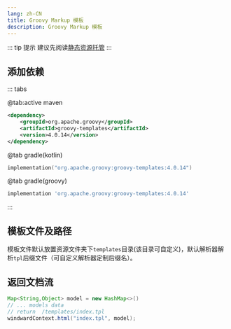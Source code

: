 ```yaml
---
lang: zh-CN
title: Groovy Markup 模板
description: Groovy Markup 模板
---
```


::: tip 提示
建议先阅读[静态资源托管](/zh/resource/static-host.html)
:::

## 添加依赖

::: tabs

@tab:active maven

```xml
<dependency>
    <groupId>org.apache.groovy</groupId>
    <artifactId>groovy-templates</artifactId>
    <version>4.0.14</version>
</dependency>
```

@tab gradle(kotlin)

```kotlin
implementation("org.apache.groovy:groovy-templates:4.0.14")
```

@tab gradle(groovy)

```groovy
implementation 'org.apache.groovy:groovy-templates:4.0.14'
```

:::

## 模板文件及路径

模板文件默认放置资源文件夹下`templates`目录(该目录可自定义)，默认解析器解析`tpl`后缀文件（可自定义解析器定制后缀名）。

## 返回文档流

```java
Map<String,Object> model = new HashMap<>()
// ... models data
// return  /templates/index.tpl
windwardContext.html("index.tpl", model);
```
